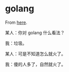 # golang

From [here](https://yinwang1.substack.com/p/golang).

某人：你对 golang 什么看法？

我：垃圾。

某人：可是不知道怎么就火了。

我：傻的人多了，自然就火了。
